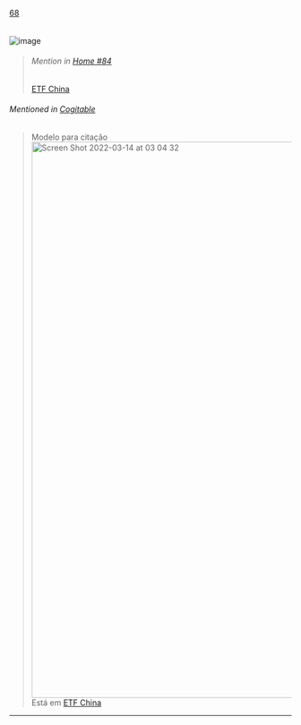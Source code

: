 [68](https://github.com/guilhermeprokisch/ideias/issues/68) 
###### 

![image](https://user-images.githubusercontent.com/12011070/95666215-e185ac80-0b2d-11eb-9a68-b4880123de17.png)



 >  ###### _Mention in [Home #84](Home-#84)_ 
>  [ETF China](ETF-China)


###### Mentioned in [Cogitable](Cogitable)  
 > Modelo para citação
> <img width="994" alt="Screen Shot 2022-03-14 at 03 04 32" src="https://user-images.githubusercontent.com/12011070/158114402-8ef5e2d5-e1b1-4de9-884a-39ed67782c2f.png">
> Está em [ETF China](ETF-China)

-------------------------------------------------------------------------------

